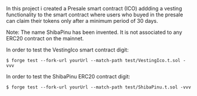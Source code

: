 In this project i created a Presale smart contract (ICO) addding a vesting functionality to the smart contract where users who buyed
in the presale can claim their tokens only after a minimum period of 30 days.

Note: The name ShibaPinu has been invented. It is not associated to any ERC20 contract on the mainnet.

In order to test the VestingIco smart contract digit:

```shell
$ forge test --fork-url yourUrl --match-path test/VestingIco.t.sol -vvv
```

In order to test the ShibaPinu ERC20 contract digit:

```shell
$ forge test --fork-url yourUrl --match-path test/ShibaPinu.t.sol -vvv
```
